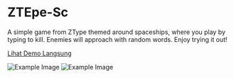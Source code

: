 # ZTEpe-Sc

A simple game from ZType themed around spaceships, where you play by typing to kill. Enemies will approach with random words. Enjoy trying it out!

[Lihat Demo Langsung]()

![Example Image](https://i.ibb.co.com/dJy3fqJ/Screenshot-2024-05-20-194510.png)
![Example Image](https://i.ibb.co.com/7vT3mvx/Screenshot-2024-05-20-194525.png)
